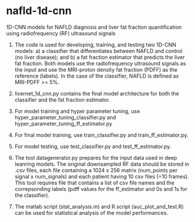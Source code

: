 # nafld-1d-cnn
1D-CNN models for NAFLD diagnosis and liver fat fraction quantification using radiofrequency (RF) ultrasound signals

1. The code is used for developing, training, and testing two 1D-CNN models: 
a) a classifier that differentiates between NAFLD and control (no liver disease); and
b) a fat fraction estimator that predicts the liver fat fraction. 
Both models use the radiofrequency ultrasound signals as the input and use the MRI-proton density fat fraction (PDFF) as the reference (labels). In the case of the classifier, NAFLD is defined as MRI-PDFF >= 5%.

2. livernet_1d_cnn.py contains the final model architecture for both the classifier and the fat fraction estimator. 

3. For model training and hyper parameter tuning, use hyper_parameter_tuning_classifier.py and hyper_parameter_tuning_ff_estimator.py

4. For final model training, use train_classifier.py and train_ff_estimator.py.

5. For model testing, use test_classifier.py and test_ff_estimator.py.

6. The tool datagenerator.py prepares for the input data used in deep leanring models. The original downsampled RF data should be stored in .csv files, each file containing a 1024 x 256 matrix (num_points per signal x num_signals) and each patient having 10 csv files (=10 frames). This tool requires file that contains a list of csv file names and the correpsonding labels (pdff values for the ff_estimator and 0s and 1s for the classifier).

7. The matlab script (stat_analysis.m) and R script (auc_plot_and_test.R) can be used for statistical analysis of the model performances.
